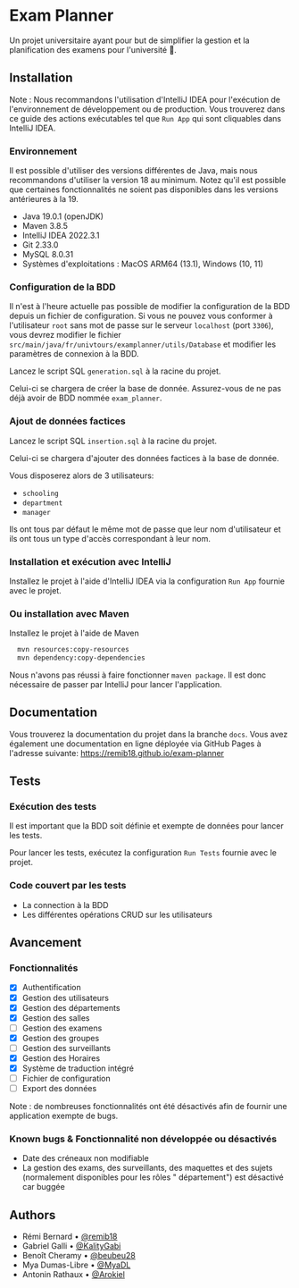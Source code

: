 # Exam Planner

Un projet universitaire ayant pour but de simplifier la gestion et la planification des examens pour l'université 🥳.

## Installation

Note : Nous recommandons l'utilisation d'IntelliJ IDEA pour l'exécution de l'environnement de développement ou de
production.
Vous trouverez dans ce guide des actions exécutables tel que `Run App` qui sont cliquables dans IntelliJ IDEA.

### Environnement

Il est possible d'utiliser des versions différentes de Java, mais nous recommandons d'utiliser la version 18 au minimum.
Notez qu'il est possible que certaines fonctionnalités ne soient pas disponibles dans les versions antérieures à la 19.

- Java 19.0.1 (openJDK)
- Maven 3.8.5
- IntelliJ IDEA 2022.3.1
- Git 2.33.0
- MySQL 8.0.31
- Systèmes d'exploitations : MacOS ARM64 (13.1), Windows (10, 11)

### Configuration de la BDD

Il n'est à l'heure actuelle pas possible de modifier la configuration de la BDD depuis un fichier de configuration. Si
vous ne pouvez vous conformer à l'utilisateur `root` sans mot de passe sur le serveur `localhost` (port `3306`), vous
devrez modifier le fichier `src/main/java/fr/univtours/examplanner/utils/Database` et modifier les paramètres de
connexion à la BDD.

Lancez le script SQL `generation.sql` à la racine du projet.

Celui-ci se chargera de créer la base de donnée. Assurez-vous de ne pas déjà avoir de BDD nommée `exam_planner`.

### Ajout de données factices

Lancez le script SQL `insertion.sql` à la racine du projet.

Celui-ci se chargera d'ajouter des données factices à la base de donnée.

Vous disposerez alors de 3 utilisateurs:

- `schooling`
- `department`
- `manager`

Ils ont tous par défaut le même mot de passe que leur nom d'utilisateur et ils ont tous un type d'accès correspondant à
leur nom.

### Installation et exécution avec IntelliJ

Installez le projet à l'aide d'IntelliJ IDEA via la configuration `Run App` fournie avec le projet.

### Ou installation avec Maven

Installez le projet à l'aide de Maven

```bash
  mvn resources:copy-resources
  mvn dependency:copy-dependencies
```

Nous n'avons pas réussi à faire fonctionner `maven package`. Il est donc nécessaire de passer par IntelliJ pour lancer
l'application.

## Documentation

Vous trouverez la documentation du projet dans la branche `docs`. Vous avez également une documentation en ligne
déployée via GitHub Pages à l'adresse suivante: https://remib18.github.io/exam-planner

## Tests

### Exécution des tests

Il est important que la BDD soit définie et exempte de données pour lancer les tests.

Pour lancer les tests, exécutez la configuration `Run Tests` fournie avec le projet.

### Code couvert par les tests

- La connection à la BDD
- Les différentes opérations CRUD sur les utilisateurs

## Avancement

### Fonctionnalités

- [x] Authentification
- [x] Gestion des utilisateurs
- [x] Gestion des départements
- [x] Gestion des salles
- [ ] Gestion des examens
- [x] Gestion des groupes
- [ ] Gestion des surveillants
- [x] Gestion des Horaires
- [x] Système de traduction intégré
- [ ] Fichier de configuration
- [ ] Export des données

Note : de nombreuses fonctionnalités ont été désactivés afin de fournir une application exempte de bugs.

### Known bugs & Fonctionnalité non développée ou désactivés

- Date des créneaux non modifiable
- La gestion des exams, des surveillants, des maquettes et des sujets (normalement disponibles pour les rôles "
  département") est désactivé car buggée

## Authors

- Rémi Bernard • [@remib18](https://www.github.com/remib18)
- Gabriel Galli • [@KalityGabi](https://www.github.com/KalityGabi)
- Benoît Cheramy • [@beubeu28](https://www.github.com/beubeu28)
- Mya Dumas-Libre • [@MyaDL](https://www.github.com/MyaDL)
- Antonin Rathaux • [@Arokiel](https://www.github.com/Arokiel)

